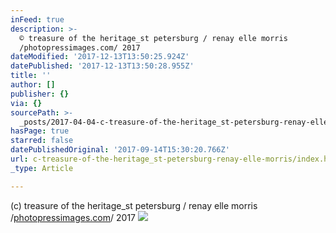 ```yaml
---
inFeed: true
description: >-
  © treasure of the heritage_st petersburg / renay elle morris
  /photopressimages.com/ 2017
dateModified: '2017-12-13T13:50:25.924Z'
datePublished: '2017-12-13T13:50:28.955Z'
title: ''
author: []
publisher: {}
via: {}
sourcePath: >-
  _posts/2017-04-04-c-treasure-of-the-heritage_st-petersburg-renay-elle-morris.md
hasPage: true
starred: false
datePublishedOriginal: '2017-09-14T15:30:20.766Z'
url: c-treasure-of-the-heritage_st-petersburg-renay-elle-morris/index.html
_type: Article

---
```

(c) treasure of the heritage\_st petersburg / renay elle morris /[photopressimages.com][0]/ 2017
![](https://the-grid-user-content.s3-us-west-2.amazonaws.com/b8732f4b-78a4-4017-a9a9-f5811c353043.jpg)

[0]: http://photopressimages.com/